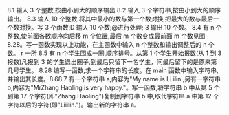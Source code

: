 8.1 输入 3 个整数,按由小到大的顺序输出
8.2 输入 3 个字符串,按由小到大的顺序输出。
8.3 输人 10 个整数,将其中最小的数与第一个数对换,把最大的数与最后一个数对换。写 3 个雨数:D 输入 10 个数;@进行处理; 3 输出 10 个数。
8.4 有 n 个整数,使前面各数顺序向后移 m 个位置,最后 m 个数变成最前面 m 个数见图 8.28。写一函数实现以上功能，在主函数中输入 n 个整数和输出调整后的 n 个数。
r 一所
8.5 有 n 个学生围成一圈,顺序排号。从第 1 个学生开始报数(从 1 到 3 报数)凡报到 3 的学生退出圈子,到最后只留下一名学生，问最后留下的是原来第 几号学生。
8.28
编写一函数,求一个字符串的长度。在 main 函数中输入字符串,并输出其长度。8.68.7 有一个字符串 a,内容为"My name is Li ilin.,另有一字符串 b,内容为"MrZhang Haoling is very happy."。写一函数,将字符串 b 中从第 5 个到第 17 个字符(即"Zhang Haoling")复制到字符串 b 中,取代字符串 a 中第 12 个字符以后的字符(即"Liiilin.")。输出新的字符串 a。
